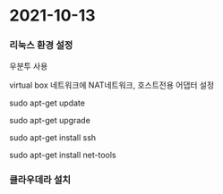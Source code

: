<h1> 2021-10-13 </h1>

<h3> 리눅스 환경 설정 </h3>

우분투 사용

virtual box 네트워크에 NAT네트워크, 호스트전용 어댑터 설정

sudo apt-get update

sudo apt-get upgrade

sudo apt-get install ssh

sudo apt-get install net-tools

<h3> 클라우데라 설치 </h3>

